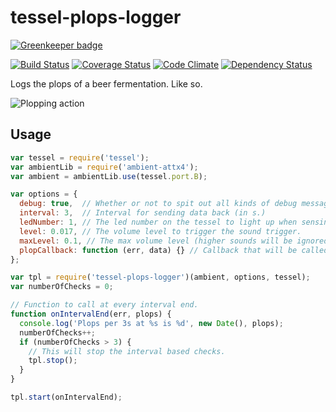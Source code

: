 # tessel-plops-logger

[![Greenkeeper badge](https://badges.greenkeeper.io/eiriksm/tessel-plops-logger.svg)](https://greenkeeper.io/)

[![Build Status](https://travis-ci.org/eiriksm/tessel-plops-logger.svg?branch=master)](https://travis-ci.org/eiriksm/tessel-plops-logger)
[![Coverage Status](http://img.shields.io/coveralls/eiriksm/tessel-plops-logger.svg)](https://coveralls.io/r/eiriksm/tessel-plops-logger?branch=master)
[![Code Climate](http://img.shields.io/codeclimate/github/eiriksm/tessel-plops-logger.svg)](https://codeclimate.com/github/eiriksm/tessel-plops-logger)
[![Dependency Status](https://david-dm.org/eiriksm/tessel-plops-logger.svg?theme=shields.io)](https://david-dm.org/eiriksm/tessel-plops-logger)

Logs the plops of a beer fermentation. Like so.

![Plopping action](https://raw.github.com/eiriksm/tessel-plops-logger/master/plops.gif)

## Usage

```js
var tessel = require('tessel');
var ambientLib = require('ambient-attx4');
var ambient = ambientLib.use(tessel.port.B);

var options = {
  debug: true,  // Whether or not to spit out all kinds of debug messages.
  interval: 3,  // Interval for sending data back (in s.)
  ledNumber: 1, // The led number on the tessel to light up when sensing a plop.
  level: 0.017, // The volume level to trigger the sound trigger.
  maxLevel: 0.1, // The max volume level (higher sounds will be ignored).
  plopCallback: function (err, data) {} // Callback that will be called on every plop.
};

var tpl = require('tessel-plops-logger')(ambient, options, tessel);
var numberOfChecks = 0;

// Function to call at every interval end.
function onIntervalEnd(err, plops) {
  console.log('Plops per 3s at %s is %d', new Date(), plops);
  numberOfChecks++;
  if (numberOfChecks > 3) {
    // This will stop the interval based checks.
    tpl.stop();
  }
}

tpl.start(onIntervalEnd);
